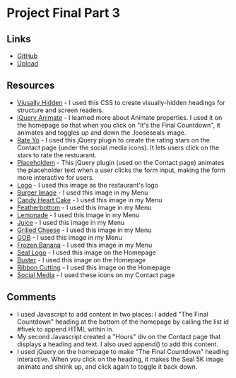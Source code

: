 
# Project Final Part 3

## Links

* [GitHub]()
* [Upload](http://rebeccaschoenrock.com/project_final3_schoenrock_rebecca/)

## Resources

* [Viusally Hidden](https://github.com/h5bp/html5-boilerplate/blob/master/src/css/main.css#L107-L169) - I used this CSS to create visually-hidden headings for structure and screen readers.
* [jQuery Animate](https://api.jquery.com/animate/) - I learned more about Animate properties. I used it on the homepage so that when you click on "It's the Final Countdown", it animates and toggles up and down the .looseseals image.
* [Rate Yo](http://rateyo.fundoocode.ninja/) - I used this jQuery plugin to create the rating stars on the Contact page (under the social media icons). It lets users click on the stars to rate the restuarant.
* [Placeholdem](http://placeholdem.jackrugile.com/) - This jQuery plugin (used on the Contact page) animates the placeholder text when a user clicks the form input, making the form more interactive for users.
* [Logo](https://www.google.com/url?sa=i&rct=j&q=&esrc=s&source=images&cd=&cad=rja&uact=8&ved=0ahUKEwiy7tudwKbOAhWDOSYKHR5QB-wQjRwIBw&url=https%3A%2F%2Fdribbble.com%2Fshots%2F1501590-Bluth-Banana-Stand-Logo-Revision&psig=AFQjCNEvxocQV6narzJDMoEF5y5wMIBAiw&ust=1470356843614622) - I used this image as the restaurant's logo
* [Burger Image](http://ribony.com/photos/profile/original/1f25f9d90ebce0397bfe0d1af41b2135.jpg) - I used this image in my Menu
* [Candy Heart Cake](http://a1128.g.akamai.net/7/1128/497/0001/origin-d5.scene7.com/is/image/ProvideCommerce/PCR_0206_ArticleImg3_ConvHearts) - I used this image in my Menu
* [Featherbottom](http://images.tvfanatic.com/iu/s--INW3W397--/t_full/f_auto,fl_lossy,q_75/v1371164675/mrs-featherbottom-picture.png) - I used this image in my Menu
* [Lemonade](http://www.simplyrecipes.com/wp-content/uploads/2006/06/lemonade-640-dm.jpg) - I used this image in my Menu
* [Juice](http://www.toxel.com/inspiration/2009/03/29/juice-skin-packaging-by-naoto-fukasawa/) - I used this image in my Menu
* [Grilled Cheese](http://www.guilfordfreelibrary.org/wp-content/uploads/2016/05/grilled-cheese.jpg) - I used this image in my Menu
* [GOB](http://www.lamag.com/wp-content/uploads/sites/9/2013/05/bluthbananastandTop.png) - I used this image in my Menu
* [Frozen Banana](http://cdn.foodbeast.com.s3.amazonaws.com/content/wp-content/uploads/2011/05/DSC03889.jpg) - I used this image in my Menu
* [Seal Logo](http://elizabethely.com/wp-content/uploads/2010/05/2998460.bin-seal-logo.jpeg) - I used this image on the Homepage
* [Buster](http://images.spoilertv.com/cache/arrested-development/season-2/cast-promotional-photos/arrested-development-s2-set1-tonyhale_FULL.jpg) - I used this image on the Homepage
* [Ribbon Cutting](https://pbs.twimg.com/media/BWE0JwSCUAARCHX.png:large) - I used this image on the Homepage
* [Social Media](http://rtaseo.com/wp-content/uploads/2014/11/social-media-icons.png) - I used these icons on my Contact page

## Comments

* I used Javascript to add content in two places: I added "The Final Countdown" heading at the bottom of the homepage by calling the list id #fivek to append HTML within in.
* My second Javascript created a "Hours" div on the Contact page that displays a heading and text. I also used append() to add this content.
* I used jQuery on the homepage to make "The Final Countdown" heading interactive. When you click on the heading, it makes the Seal 5K image animate and shrink up, and click again to toggle it back down.
